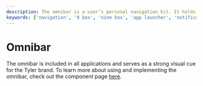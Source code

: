 ```yaml
---
description: The omnibar is a user’s personal navigation kit. It holds everything a user needs to navigate the app they’re currently in, apps they typically go to, and apps they might need, as well tools to customize their navigation experience through notifications, language options, and help resources.
keywords: ['navigation', '9 box', 'nine box', 'app launcher', 'notification', 'search', 'help', 'menu', 'logo', 'talking t', 'talking ts']
---
```


# Omnibar

The omnibar is included in all applications and serves as a strong visual cue for the Tyler brand. To learn more about using and
implementing the omnibar, check out the component page [here](/components/omni/omnibar).
